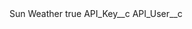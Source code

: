<?xml version="1.0" encoding="UTF-8"?>
<CustomMetadata xmlns="http://soap.sforce.com/2006/04/metadata" xmlns:xsi="http://www.w3.org/2001/XMLSchema-instance">
    <label>Sun Weather</label>
    <protected>true</protected>
    <values>
        <field>API_Key__c</field>
        <value xsi:nil="true"/>
    </values>
    <values>
        <field>API_User__c</field>
        <value xsi:nil="true"/>
    </values>
</CustomMetadata>

<!--
Copyright 2017 IBM Corp.

Licensed under the Apache License, Version 2.0 (the "License");
you may not use this file except in compliance with the License.
You may obtain a copy of the License at
http://www.apache.org/licenses/LICENSE-2.0
-->